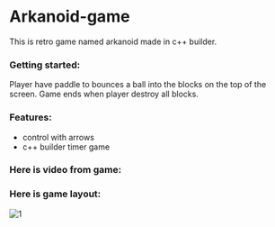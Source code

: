 # Arkanoid-game
This is retro game named arkanoid made in c++ builder.

### Getting started:
Player have paddle to bounces a ball into the blocks on the top of the screen. Game ends when player destroy all blocks.

### Features:
- control with arrows
- c++ builder timer game

### Here is video from game:


### Here is game layout:
![1](https://github.com/AdamDawi/DropOfWater-Multi-Thread-Animation/assets/49430055/edc3f01f-6b49-45cb-b28d-573d9f6a971e)
